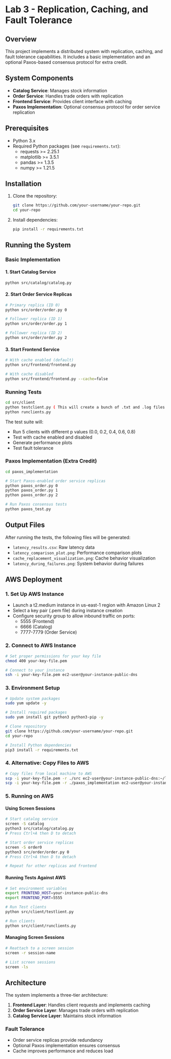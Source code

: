 # Lab 3 - Replication, Caching, and Fault Tolerance

## Overview

This project implements a distributed system with replication, caching, and fault tolerance capabilities. It includes a basic implementation and an optional Paxos-based consensus protocol for extra credit.

## System Components

- **Catalog Service**: Manages stock information
- **Order Service**: Handles trade orders with replication
- **Frontend Service**: Provides client interface with caching
- **Paxos Implementation**: Optional consensus protocol for order service replication

## Prerequisites

- Python 3.x
- Required Python packages (see `requirements.txt`):
  - requests >= 2.25.1
  - matplotlib >= 3.5.1
  - pandas >= 1.3.5
  - numpy >= 1.21.5

## Installation

1. Clone the repository:

   ```bash
   git clone https://github.com/your-username/your-repo.git
   cd your-repo
   ```

2. Install dependencies:
   ```bash
   pip install -r requirements.txt
   ```

## Running the System

### Basic Implementation

#### 1. Start Catalog Service

```bash
python src/catalog/catalog.py
```

#### 2. Start Order Service Replicas

```bash
# Primary replica (ID 0)
python src/order/order.py 0

# Follower replica (ID 1)
python src/order/order.py 1

# Follower replica (ID 2)
python src/order/order.py 2
```

#### 3. Start Frontend Service

```bash
# With cache enabled (default)
python src/frontend/frontend.py

# With cache disabled
python src/frontend/frontend.py --cache=false
```

### Running Tests

```bash
cd src/client
python testclient.py ( This will create a bunch of .txt and .log files which are important for us to visualize and analyse at all situations)
python runclients.py
```

The test suite will:

- Run 5 clients with different p values (0.0, 0.2, 0.4, 0.6, 0.8)
- Test with cache enabled and disabled
- Generate performance plots
- Test fault tolerance

### Paxos Implementation (Extra Credit)

```bash
cd paxos_implementation

# Start Paxos-enabled order service replicas
python paxos_order.py 0
python paxos_order.py 1
python paxos_order.py 2

# Run Paxos consensus tests
python paxos_test.py
```

## Output Files

After running the tests, the following files will be generated:

- `latency_results.csv`: Raw latency data
- `latency_comparison_plot.png`: Performance comparison plots
- `cache_replacement_visualization.png`: Cache behavior visualization
- `latency_during_failures.png`: System behavior during failures

## AWS Deployment

### 1. Set Up AWS Instance

- Launch a t2.medium instance in us-east-1 region with Amazon Linux 2
- Select a key pair (.pem file) during instance creation
- Configure security group to allow inbound traffic on ports:
  - 5555 (Frontend)
  - 6666 (Catalog)
  - 7777-7779 (Order Service)

### 2. Connect to AWS Instance

```bash
# Set proper permissions for your key file
chmod 400 your-key-file.pem

# Connect to your instance
ssh -i your-key-file.pem ec2-user@your-instance-public-dns
```

### 3. Environment Setup

```bash
# Update system packages
sudo yum update -y

# Install required packages
sudo yum install git python3 python3-pip -y

# Clone repository
git clone https://github.com/your-username/your-repo.git
cd your-repo

# Install Python dependencies
pip3 install -r requirements.txt
```

### 4. Alternative: Copy Files to AWS

```bash
# Copy files from local machine to AWS
scp -i your-key-file.pem -r ./src ec2-user@your-instance-public-dns:~/lab3/
scp -i your-key-file.pem -r ./paxos_implementation ec2-user@your-instance-public-dns:~/lab3/
```

### 5. Running on AWS

#### Using Screen Sessions

```bash
# Start catalog service
screen -S catalog
python3 src/catalog/catalog.py
# Press Ctrl+A then D to detach

# Start order service replicas
screen -S order0
python3 src/order/order.py 0
# Press Ctrl+A then D to detach

# Repeat for other replicas and frontend
```

#### Running Tests Against AWS

```bash
# Set environment variables
export FRONTEND_HOST=your-instance-public-dns
export FRONTEND_PORT=5555

# Run Test clients
python src/client/testlient.py

# Run clients
python src/client/runclients.py
```

#### Managing Screen Sessions

```bash
# Reattach to a screen session
screen -r session-name

# List screen sessions
screen -ls
```

## Architecture

The system implements a three-tier architecture:

1. **Frontend Layer**: Handles client requests and implements caching
2. **Order Service Layer**: Manages trade orders with replication
3. **Catalog Service Layer**: Maintains stock information

### Fault Tolerance

- Order service replicas provide redundancy
- Optional Paxos implementation ensures consensus
- Cache improves performance and reduces load
